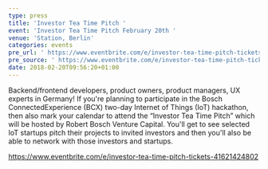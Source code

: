 ```yaml
---
type: press
title: 'Investor Tea Time Pitch '
event: 'Investor Tea Time Pitch February 20th '
venue: 'Station, Berlin'
categories: events
pre_url: ' https://www.eventbrite.com/e/investor-tea-time-pitch-tickets-41621424802'
pre_source: ' https://www.eventbrite.com/e/investor-tea-time-pitch-tickets-41621424802'
date: 2018-02-20T09:56:20+01:00
---
```

Backend/frontend developers, product owners, product managers, UX experts in Germany! If you're planning to participate in the Bosch ConnectedExperience (BCX) two-day Internet of Things (IoT) hackathon, then also mark your calendar to attend the “Investor Tea Time Pitch” which will be hosted by Robert Bosch Venture Capital. You'll get to see selected IoT startups pitch their projects to invited investors and then you'll also be able to network with those investors and startups.

<https://www.eventbrite.com/e/investor-tea-time-pitch-tickets-41621424802>
